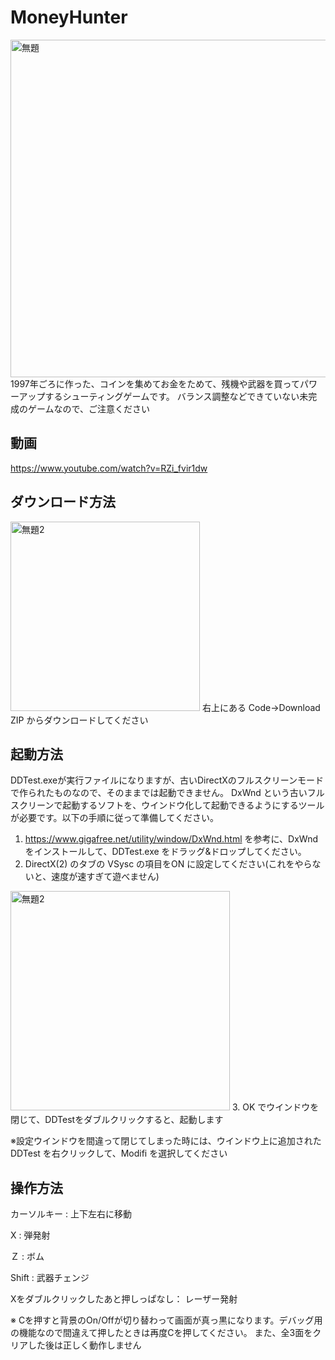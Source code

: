 # MoneyHunter
 <img width="540" alt="無題" src="https://user-images.githubusercontent.com/7016217/132972039-97b25f9d-570a-47e2-8a7d-1ad736db71fa.png">
1997年ごろに作った、コインを集めてお金をためて、残機や武器を買ってパワーアップするシューティングゲームです。
バランス調整などできていない未完成のゲームなので、ご注意ください

## 動画
https://www.youtube.com/watch?v=RZi_fvir1dw

 
 ## ダウンロード方法
 <img width="303" alt="無題2" src="https://user-images.githubusercontent.com/7016217/132971974-6620a16f-8dd1-4d66-a610-3777b4b067ff.png">
右上にある Code→Download ZIP からダウンロードしてください

 ## 起動方法
 DDTest.exeが実行ファイルになりますが、古いDirectXのフルスクリーンモードで作られたものなので、そのままでは起動できません。
 DxWnd という古いフルスクリーンで起動するソフトを、ウインドウ化して起動できるようにするツールが必要です。以下の手順に従って準備してください。
 
1. https://www.gigafree.net/utility/window/DxWnd.html を参考に、DxWndをインストールして、DDTest.exe をドラッグ&ドロップしてください。
2. DirectX(2) のタブの VSysc の項目をON に設定してください(これをやらないと、速度が速すぎて遊べません)
<img width="351" alt="無題2" src="https://user-images.githubusercontent.com/7016217/132972289-9f5ad029-d8ba-4345-ad52-b641875d979f.png">
3. OK でウインドウを閉じて、DDTestをダブルクリックすると、起動します

※設定ウインドウを間違って閉じてしまった時には、ウインドウ上に追加された DDTest を右クリックして、Modifi を選択してください


## 操作方法
カーソルキー : 上下左右に移動

X : 弾発射

Ｚ : ボム

Shift : 武器チェンジ

Xをダブルクリックしたあと押しっぱなし： レーザー発射

※ Cを押すと背景のOn/Offが切り替わって画面が真っ黒になります。デバッグ用の機能なので間違えて押したときは再度Cを押してください。
   また、全3面をクリアした後は正しく動作しません
